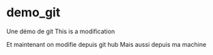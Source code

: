 # demo_git
Une démo de git 
This is a modification

Et maintenant on modifie depuis git hub
Mais aussi depuis ma machine
